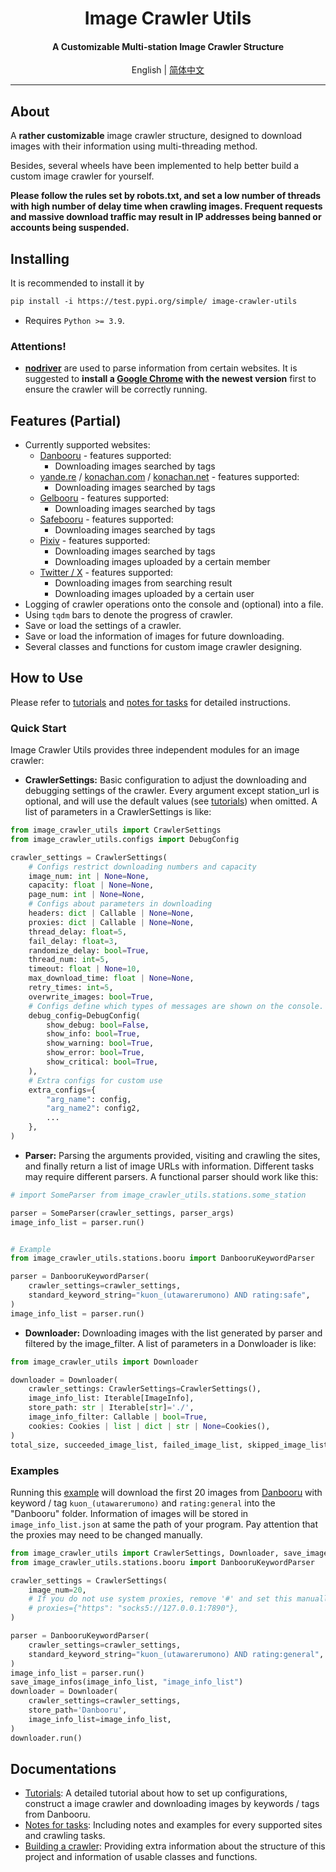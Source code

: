 <h1 align="center">
Image Crawler Utils
</h1>
<h4 align="center">
A Customizable Multi-station Image Crawler Structure
</h4>
<p align="center">
English | <a href="docs/README_zh.md">简体中文</a>
</p>

---

## About

A **rather customizable** image crawler structure, designed to download images with their information using multi-threading method. 

Besides, several wheels have been implemented to help better build a custom image crawler for yourself.

**Please follow the rules set by robots.txt, and set a low number of threads with high number of delay time when crawling images. Frequent requests and massive download traffic may result in IP addresses being banned or accounts being suspended.**

## Installing

It is recommended to install it by

```Default
pip install -i https://test.pypi.org/simple/ image-crawler-utils
```

+ Requires `Python >= 3.9`.

### Attentions!

+ **[nodriver](https://github.com/ultrafunkamsterdam/nodriver)** are used to parse information from certain websites. It is suggested to **install a [Google Chrome](https://www.google.com/chrome/) with the newest version** first to ensure the crawler will be correctly running.

## Features (Partial)

+ Currently supported websites:
  + [Danbooru](https://danbooru.donmai.us/) - features supported:
    + Downloading images searched by tags
  + [yande.re](https://yande.re/) / [konachan.com](https://konachan.com/) / [konachan.net](https://konachan.net/) - features supported:
    + Downloading images searched by tags
  + [Gelbooru](https://gelbooru.com/) - features supported:
    + Downloading images searched by tags
  + [Safebooru](https://safebooru.org/) - features supported:
    + Downloading images searched by tags
  + [Pixiv](https://www.pixiv.net/) - features supported:
    + Downloading images searched by tags
    + Downloading images uploaded by a certain member
  + [Twitter / X](https://x.com/) - features supported:
    + Downloading images from searching result
    + Downloading images uploaded by a certain user
+ Logging of crawler operations onto the console and (optional) into a file.
+ Using `tqdm` bars to denote the progress of crawler.
+ Save or load the settings of a crawler.
+ Save or load the information of images for future downloading.
+ Several classes and functions for custom image crawler designing.

## How to Use

Please refer to [tutorials](docs/tutorials.md) and [notes for tasks](docs/notes_for_tasks.md) for detailed instructions.

### Quick Start

Image Crawler Utils provides three independent modules for an image crawler:

+ **CrawlerSettings:** Basic configuration to adjust the downloading and debugging settings of the crawler. Every argument except station_url is optional, and will use the default values (see [tutorials](docs/tutorials.md)) when omitted. A list of parameters in a CrawlerSettings is like:

```Python
from image_crawler_utils import CrawlerSettings
from image_crawler_utils.configs import DebugConfig

crawler_settings = CrawlerSettings(
    # Configs restrict downloading numbers and capacity
    image_num: int | None=None,
    capacity: float | None=None,
    page_num: int | None=None,
    # Configs about parameters in downloading
    headers: dict | Callable | None=None,
    proxies: dict | Callable | None=None,
    thread_delay: float=5,
    fail_delay: float=3,
    randomize_delay: bool=True,
    thread_num: int=5,
    timeout: float | None=10,
    max_download_time: float | None=None,
    retry_times: int=5,
    overwrite_images: bool=True,
    # Configs define which types of messages are shown on the console.
    debug_config=DebugConfig(
        show_debug: bool=False,
        show_info: bool=True,
        show_warning: bool=True,
        show_error: bool=True,
        show_critical: bool=True,
    ),
    # Extra configs for custom use
    extra_configs={
        "arg_name": config, 
        "arg_name2": config2, 
        ...
    },
)
```

+ **Parser:** Parsing the arguments provided, visiting and crawling the sites, and finally return a list of image URLs with information. Different tasks may require different parsers. A functional parser should work like this:

```Python
# import SomeParser from image_crawler_utils.stations.some_station

parser = SomeParser(crawler_settings, parser_args)
image_info_list = parser.run()


# Example
from image_crawler_utils.stations.booru import DanbooruKeywordParser

parser = DanbooruKeywordParser(
    crawler_settings=crawler_settings,
    standard_keyword_string="kuon_(utawarerumono) AND rating:safe",
)
image_info_list = parser.run()
```

+ **Downloader:** Downloading images with the list generated by parser and filtered by the image_filter. A list of parameters in a Donwloader is like:

```Python
from image_crawler_utils import Downloader

downloader = Downloader(
    crawler_settings: CrawlerSettings=CrawlerSettings(),
    image_info_list: Iterable[ImageInfo],
    store_path: str | Iterable[str]='./',
    image_info_filter: Callable | bool=True,
    cookies: Cookies | list | dict | str | None=Cookies(),
)
total_size, succeeded_image_list, failed_image_list, skipped_image_list = downloader.run()
```

### Examples

Running this [example](examples/example.py) will download the first 20 images from [Danbooru](https://danbooru.donmai.us/) with keyword / tag `kuon_(utawarerumono)` and `rating:general` into the "Danbooru" folder. Information of images will be stored in `image_info_list.json` at same the path of your program. Pay attention that the proxies may need to be changed manually.

```Python
from image_crawler_utils import CrawlerSettings, Downloader, save_image_infos
from image_crawler_utils.stations.booru import DanbooruKeywordParser

crawler_settings = CrawlerSettings(
    image_num=20,
    # If you do not use system proxies, remove '#' and set this manually
    # proxies={"https": "socks5://127.0.0.1:7890"},
)

parser = DanbooruKeywordParser(
    crawler_settings=crawler_settings,
    standard_keyword_string="kuon_(utawarerumono) AND rating:general",
)
image_info_list = parser.run()
save_image_infos(image_info_list, "image_info_list")
downloader = Downloader(
    crawler_settings=crawler_settings,
    store_path='Danbooru',
    image_info_list=image_info_list,
)
downloader.run()
```

## Documentations

+ [Tutorials](docs/tutorials.md): A detailed tutorial about how to set up configurations, construct a image crawler and downloading images by keywords / tags from Danbooru.
+ [Notes for tasks](docs/notes_for_tasks.md): Including notes and examples for every supported sites and crawling tasks.
+ [Building a crawler](docs/building_a_crawler.md): Providing extra information about the structure of this project and information of usable classes and functions.
